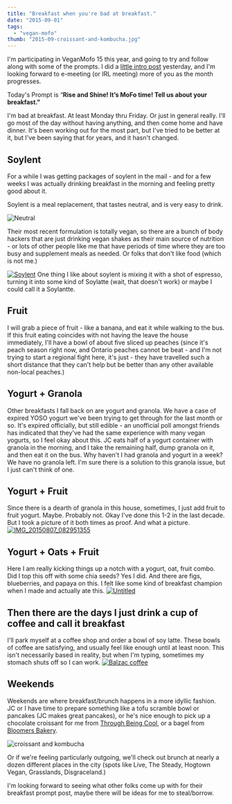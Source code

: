 ```yaml
---
title: "Breakfast when you're bad at breakfast."
date: "2015-09-01"
tags:
  - "vegan-mofo"
thumb: "2015-09-croissant-and-kombucha.jpg"
---
```


I'm participating in VeganMofo 15 this year, and going to try and follow along with some of the prompts. I did a [little intro post](http://meshell.ca/blog/vegan-mofo-2015-starts-tomorrow/) yesterday, and I'm looking forward to e-meeting (or IRL meeting) more of you as the month progresses.

Today's Prompt is “**Rise and Shine! It’s MoFo time! Tell us about your breakfast."**

I'm bad at breakfast. At least Monday thru Friday. Or just in general really. I'll go most of the day without having anything, and then come home and have dinner. It's been working out for the most part, but I've tried to be better at it, but I've been saying that for years, and it hasn't changed.

## Soylent

For a while I was getting packages of soylent in the mail - and for a few weeks I was actually drinking breakfast in the morning and feeling pretty good about it.

Soylent is a meal replacement, that tastes neutral, and is very easy to drink.

![Neutral](images/Neutral.jpg)

Their most recent formulation is totally vegan, so there are a bunch of body hackers that are just drinking vegan shakes as their main source of nutrition - or lots of other people like me that have periods of time where they are too busy and supplement meals as needed. Or folks that don't like food (which is not me.)

[![Soylent](images/18767572439_20ea615e05_z.jpg)](https://www.flickr.com/photos/prairiev/18767572439/in/datetaken/ "Soylent") One thing I like about soylent is mixing it with a shot of espresso, turning it into some kind of Soylatte (wait, that doesn't work) or maybe I could call it a Soylantte.

## Fruit

I will grab a piece of fruit - like a banana, and eat it while walking to the bus. If this fruit eating coincides with not having the leave the house immediately, I'll have a bowl of about five sliced up peaches (since it's peach season right now, and Ontario peaches cannot be beat - and I'm not trying to start a regional fight here, it's just - they have travelled such a short distance that they can't help but be better than any other available non-local peaches.)

## Yogurt + Granola

Other breakfasts I fall back on are yogurt and granola. We have a case of expired YOSO yogurt we've been trying to get through for the last month or so. It's expired officially, but still edible - an unofficial poll amongst friends has indicated that they've had the same experience with many vegan yogurts, so I feel okay about this. JC eats half of a yogurt container with granola in the morning, and I take the remaining half, dump granola on it, and then eat it on the bus. Why haven't I had granola and yogurt in a week? We have no granola left. I'm sure there is a solution to this granola issue, but I just can't think of one.

## Yogurt + Fruit

Since there is a dearth of granola in this house, sometimes, I just add fruit to fruit yogurt. Maybe. Probably not. Okay I've done this 1-2 in the last decade. But I took a picture of it both times as proof. And what a picture. [![IMG_20150807_082951355](images/20344184376_8ba7df30aa_c.jpg)](https://www.flickr.com/photos/prairiev/20344184376/in/datetaken/ "IMG_20150807_082951355")

## Yogurt + Oats + Fruit

Here I am really kicking things up a notch with a yogurt, oat, fruit combo. Did I top this off with some chia seeds? Yes I did. And there are figs, blueberries, and papaya on this. I felt like some kind of breakfast champion when I made and actually ate this. [![Untitled](images/19150618110_7240590ec6_c.jpg)](https://www.flickr.com/photos/prairiev/19150618110/in/datetaken/ "Untitled")

## Then there are the days I just drink a cup of coffee and call it breakfast

I'll park myself at a coffee shop and order a bowl of soy latte. These bowls of coffee are satisfying, and usually feel like enough until at least noon. This isn't necessarily based in reality, but when I'm typing, sometimes my stomach shuts off so I can work. [![Balzac coffee](images/16761038878_bb82af82c4_c.jpg)](https://www.flickr.com/photos/prairiev/16761038878/in/photolist-rx7GUW-rX5FEb-rgrUFD-qjSxsU-pW7G2B-qSTVUV-rPGG1V-qSUEAK-rNZyUc-rNSNtC-rHRaiY-qLXqFG-rsRX6J-rZqX9M-rfVX45-ra9q6H-rxtLcy-rid3S7-qbxZAb-qKTKmq-qKV3Zw-qWehrG-qBHbQL-qherpo-qebK6j-q8znTh-oro29b-qgUbAL-qezzac-pWHnQ2-pSmC7L-pbDkGb-q82Hds-padTgu-q4M5yp-pJe98a-pVNEBa-pCpWCR-prjBxk-phtNGn-oNtMyK-oNtMD4-oty3ym-owutZj-oapYPq-otvZki-opkFD1-qmjfdu-nUavvJ-nUaCib "Balzac coffee")

## Weekends

Weekends are where breakfast/brunch happens in a more idyllic fashion. JC or I have time to prepare something like a tofu scramble bowl or pancakes (JC makes great pancakes), or he's nice enough to pick up a chocolate croissant for me from [Through Being Cool](http://tbcvegan.com/), or a bagel from [Bloomers Bakery](http://www.bloomersto.com/).

![croissant and kombucha](images/croissant-and-kombucha.jpg)

Or if we're feeling particularly outgoing, we'll check out brunch at nearly a dozen different places in the city (spots like Live, The Steady, Hogtown Vegan, Grasslands, Disgraceland.)

I'm looking forward to seeing what other folks come up with for their breakfast prompt post, maybe there will be ideas for me to steal/borrow.
